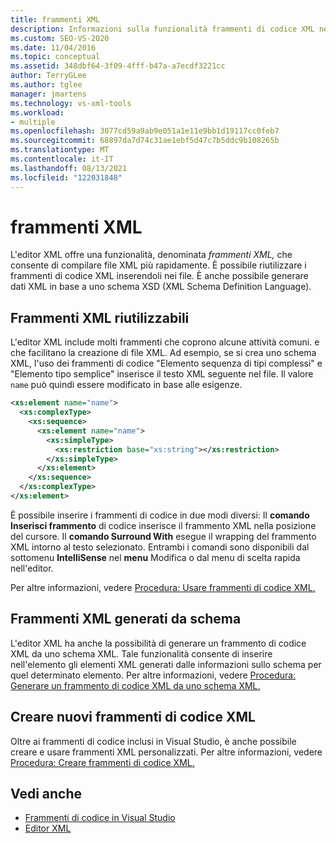```yaml
---
title: frammenti XML
description: Informazioni sulla funzionalità frammenti di codice XML nell'editor XML che consente di compilare file XML più rapidamente riutilizzando frammenti di codice XML e inserendoli nei file.
ms.custom: SEO-VS-2020
ms.date: 11/04/2016
ms.topic: conceptual
ms.assetid: 348dbf64-3f09-4fff-b47a-a7ecdf3221cc
author: TerryGLee
ms.author: tglee
manager: jmartens
ms.technology: vs-xml-tools
ms.workload:
- multiple
ms.openlocfilehash: 3077cd59a9ab9e051a1e11e9bb1d19117cc0feb7
ms.sourcegitcommit: 68897da7d74c31ae1ebf5d47c7b5ddc9b108265b
ms.translationtype: MT
ms.contentlocale: it-IT
ms.lasthandoff: 08/13/2021
ms.locfileid: "122031848"
---
```

# <a name="xml-snippets"></a>frammenti XML

L'editor XML offre una funzionalità, denominata *frammenti XML,* che consente di compilare file XML più rapidamente. È possibile riutilizzare i frammenti di codice XML inserendoli nei file. È anche possibile generare dati XML in base a uno schema XSD (XML Schema Definition Language).

## <a name="reusable-xml-snippets"></a>Frammenti XML riutilizzabili

L'editor XML include molti frammenti che coprono alcune attività comuni. e che facilitano la creazione di file XML. Ad esempio, se si crea uno schema XML, l'uso dei frammenti di codice "Elemento sequenza di tipi complessi" e "Elemento tipo semplice" inserisce il testo XML seguente nel file. Il valore `name` può quindi essere modificato in base alle esigenze.

```xml
<xs:element name="name">
  <xs:complexType>
    <xs:sequence>
      <xs:element name="name">
        <xs:simpleType>
          <xs:restriction base="xs:string"></xs:restriction>
        </xs:simpleType>
      </xs:element>
    </xs:sequence>
  </xs:complexType>
</xs:element>
```

È possibile inserire i frammenti di codice in due modi diversi: Il **comando Inserisci frammento** di codice inserisce il frammento XML nella posizione del cursore. Il **comando Surround With** esegue il wrapping del frammento XML intorno al testo selezionato. Entrambi i comandi sono disponibili dal sottomenu **IntelliSense** nel **menu** Modifica o dal menu di scelta rapida nell'editor.

Per altre informazioni, vedere [Procedura: Usare frammenti di codice XML.](../xml-tools/how-to-use-xml-snippets.md)

## <a name="schema-generated-xml-snippets"></a>Frammenti XML generati da schema

L'editor XML ha anche la possibilità di generare un frammento di codice XML da uno schema XML. Tale funzionalità consente di inserire nell'elemento gli elementi XML generati dalle informazioni sullo schema per quel determinato elemento. Per altre informazioni, vedere [Procedura: Generare un frammento di codice XML da uno schema XML.](../xml-tools/how-to-generate-an-xml-snippet-from-an-xml-schema.md)

## <a name="create-new-xml-snippets"></a>Creare nuovi frammenti di codice XML

Oltre ai frammenti di codice inclusi in Visual Studio, è anche possibile creare e usare frammenti XML personalizzati. Per altre informazioni, vedere [Procedura: Creare frammenti di codice XML.](../xml-tools/how-to-create-xml-snippets.md)

## <a name="see-also"></a>Vedi anche

- [Frammenti di codice in Visual Studio](../ide/code-snippets.md)
- [Editor XML](../xml-tools/xml-editor.md)
